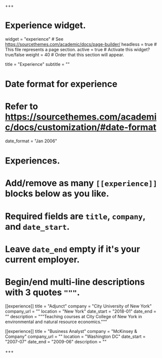 +++
# Experience widget.
widget = "experience"  # See https://sourcethemes.com/academic/docs/page-builder/
headless = true  # This file represents a page section.
active = true  # Activate this widget? true/false
weight = 40  # Order that this section will appear.

title = "Experience"
subtitle = ""

# Date format for experience
#   Refer to https://sourcethemes.com/academic/docs/customization/#date-format
date_format = "Jan 2006"

# Experiences.
#   Add/remove as many `[[experience]]` blocks below as you like.
#   Required fields are `title`, `company`, and `date_start`.
#   Leave `date_end` empty if it's your current employer.
#   Begin/end multi-line descriptions with 3 quotes `"""`.
[[experience]]
  title = "Adjunct"
  company = "City University of New York"
  company_url = ""
  location = "New York"
  date_start = "2018-01"
  date_end = ""
  description = """Teaching courses at City College of New York in environmental and natural resource economics."""

[[experience]]
  title = "Business Analyst"
  company = "McKinsey & Company"
  company_url = ""
  location = "Washington DC"
  date_start = "2007-07"
  date_end = "2009-06"
  description = ""




+++
